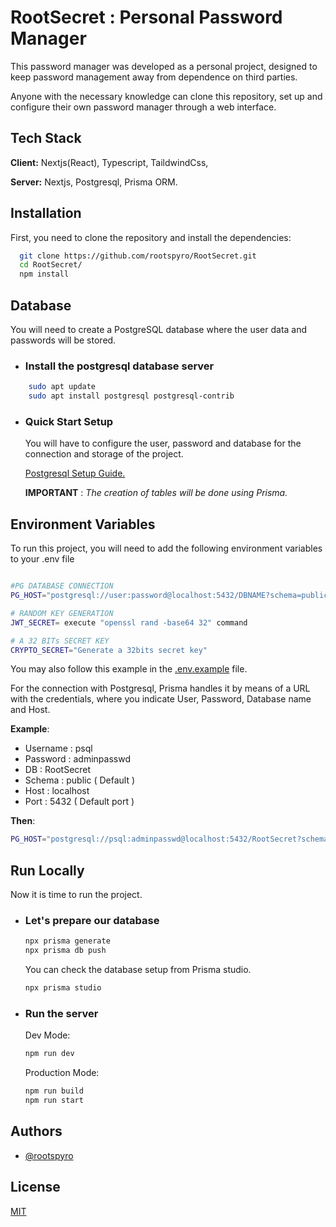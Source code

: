 
# RootSecret : Personal Password Manager

This password manager was developed as a personal project, designed to keep password management away from dependence on third parties.

Anyone with the necessary knowledge can clone this repository, set up and configure their own password manager through a web interface.



## Tech Stack

**Client:** Nextjs(React), Typescript, TaildwindCss,   

**Server:** Nextjs, Postgresql, Prisma ORM.


## Installation

First, you need to clone the repository and install the dependencies:

```bash
  git clone https://github.com/rootspyro/RootSecret.git
  cd RootSecret/
  npm install
```


    
## Database

You will need to create a PostgreSQL database where the user data and passwords will be stored.  

* ### Install the postgresql database server
```bash
    sudo apt update
    sudo apt install postgresql postgresql-contrib 
```

* ### Quick Start Setup

  You will have to configure the user, password and database for the connection and storage of the project.

  [Postgresql Setup Guide.](https://www.digitalocean.com/community/tutorials/how-to-install-and-use-postgresql-on-ubuntu-20-04-es#paso-1-instalar-postgresql)

  **IMPORTANT** : *The creation of tables will be done using Prisma.* 
  
## Environment Variables

To run this project, you will need to add the following environment variables to your .env file


```bash

#PG DATABASE CONNECTION
PG_HOST="postgresql://user:password@localhost:5432/DBNAME?schema=public"

# RANDOM KEY GENERATION
JWT_SECRET= execute "openssl rand -base64 32" command 

# A 32 BITs SECRET KEY
CRYPTO_SECRET="Generate a 32bits secret key"

```
You may also follow this example in the [.env.example](.env.example) file.

For the connection with Postgresql, Prisma handles it by means of a URL with the credentials, where you indicate User, Password, Database name and Host.

**Example**: 

- Username : psql
- Password : adminpasswd
- DB : RootSecret
- Schema : public ( Default )
- Host : localhost
- Port : 5432 ( Default port )

**Then**:

```bash
PG_HOST="postgresql://psql:adminpasswd@localhost:5432/RootSecret?schema=public" 
```
## Run Locally

Now it is time to run the project.

- ### Let's prepare our database

    ```bash
    npx prisma generate
    npx prisma db push
    ```

    You can check the database setup from Prisma studio.
    
    ```bash
    npx prisma studio
    ```

- ### Run the server

    Dev Mode:
    ```bash
    npm run dev
    ```

    Production Mode:
    ```bash
    npm run build
    npm run start
    ```


## Authors

- [@rootspyro](https://www.github.com/rootspyro)


## License

[MIT](https://choosealicense.com/licenses/mit/)


